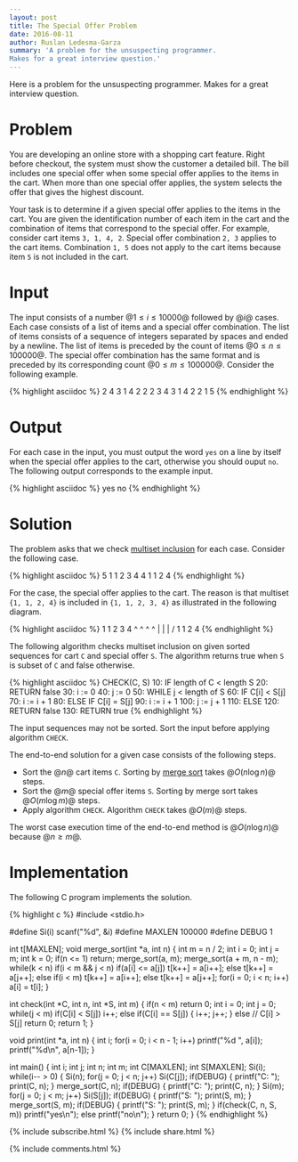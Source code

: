 ```yaml
---
layout: post
title: The Special Offer Problem
date: 2016-08-11
author: Ruslan Ledesma-Garza
summary: 'A problem for the unsuspecting programmer.
Makes for a great interview question.'
---
```


Here is a problem for the unsuspecting programmer.
Makes for a great interview question.


# Problem

You are developing an online store with a shopping cart feature.
Right before checkout, the system must show the customer a detailed bill.
The bill includes one special offer when some special offer
applies to the items in the cart.  When more than one special offer
applies, the system selects the offer that gives the highest discount.

Your task is to determine if a given special offer applies to the
items in the cart.  You are given the identification number of each
item in the cart and the combination of items that correspond to the
special offer.  For example, consider cart items `3, 1, 4, 2`.
Special offer combination `2, 3` applies to the cart items.
Combination `1, 5` does not apply to the cart items because item `5`
is not included in the cart.


# Input

The input consists of a number $@1 \le i \le 10000@$ followed by $@i@$
cases.  Each case consists of a list of items and a special offer
combination.  The list of items consists of a sequence of integers
separated by spaces and ended by a newline.  The list of items is
preceded by the count of items $@0 \le n \le 100000@$.  The special
offer combination has the same format and is preceded by its
corresponding count $@0 \le m \le 100000@$.  Consider the following
example.

{% highlight asciidoc %}
2
4
3 1 4 2
2
2 3
4
3 1 4 2
2
1 5
{% endhighlight %}


# Output

For each case in the input, you must output the word `yes` on a line
by itself when the special offer applies to the cart, otherwise you
should ouput `no`. The following output corresponds to the example input.


{% highlight asciidoc %}
yes
no
{% endhighlight %}


# Solution

The problem asks that we check [multiset
inclusion](https://en.wikipedia.org/wiki/Multiset#Multiplicity_function)
for each case.
Consider the following case.

{% highlight asciidoc %}
5
1 1 2 3 4
4
1 1 2 4
{% endhighlight %}

For the case, the special offer applies to the cart.  The reason is
that multiset `{1, 1, 2, 4}` is included in `{1, 1, 2, 3, 4}` as
illustrated in the following diagram.

{% highlight asciidoc %}
1 1 2 3 4
^ ^ ^   ^
| | |  /
1 1 2 4
{% endhighlight %}

The following algorithm checks multiset inclusion on given sorted
sequences for cart `C` and special offer `S`.  The algorithm returns
true when `S` is subset of `C` and false otherwise.

{% highlight asciidoc %}
CHECK(C, S)
 10: IF length of C < length S
 20:   RETURN false
 30: i := 0
 40: j := 0
 50: WHILE j < length of S
 60:   IF C[i] < S[j]
 70:     i := i + 1
 80:   ELSE IF C[i] = S[j]
 90:     i := i + 1
100:     j := j + 1
110:   ELSE
120:     RETURN false
130: RETURN true
{% endhighlight %}

The input sequences may not be sorted.  Sort the input before applying
algorithm `CHECK`.

The end-to-end solution for a given case consists of the following
steps.

- Sort the $@n@$ cart items `C`. Sorting by [merge
  sort](https://en.wikipedia.org/wiki/Merge_sort) takes $@O(n \log
  n)@$ steps.
- Sort the $@m@$ special offer items `S`. Sorting by merge sort takes
  $@O(m \log m)@$ steps.
- Apply algorithm `CHECK`. Algorithm `CHECK` takes $@O(m)@$ steps.

The worst case execution time of the end-to-end
method is $@O(n \log n)@$ because $@n \ge m@$.

# Implementation

The following C program implements the solution.

{% highlight c %}
#include <stdio.h>

#define Si(i) scanf("%d", &i)
#define MAXLEN 100000
#define DEBUG 1

int t[MAXLEN];
void merge_sort(int *a, int n) {
  int m = n / 2;
  int i = 0;
  int j = m;
  int k = 0;
  if(n <= 1) return;
  merge_sort(a, m);
  merge_sort(a + m, n - m);
  while(k < n)
    if(i < m && j < n)
      if(a[i] <= a[j])
        t[k++] = a[i++];
      else
        t[k++] = a[j++];
    else if(i < m)
      t[k++] = a[i++];
    else
      t[k++] = a[j++];
  for(i = 0; i < n; i++)
    a[i] = t[i];
}

int check(int *C, int n, int *S, int m) {
  if(n < m)
    return 0;
  int i = 0;
  int j = 0;
  while(j < m)
    if(C[i] < S[j])
      i++;
    else if(C[i] == S[j]) {
      i++;
      j++;
    } else // C[i] > S[j]
      return 0;
  return 1;
}

void print(int *a, int n) {
  int i;
  for(i = 0; i < n - 1; i++)
    printf("%d ", a[i]);
  printf("%d\n", a[n-1]);
}

int main() {
  int i;
  int j;
  int n;
  int m;
  int C[MAXLEN];
  int S[MAXLEN];
  Si(i);
  while(i-- > 0) {
    Si(n);
    for(j = 0; j < n; j++)
      Si(C[j]);
    if(DEBUG) {
      printf("C: ");
      print(C, n);
    }
    merge_sort(C, n);
    if(DEBUG) {
      printf("C: ");
      print(C, n);
    }
    Si(m);
    for(j = 0; j < m; j++)
      Si(S[j]);
    if(DEBUG) {
      printf("S: ");
      print(S, m);
    }
    merge_sort(S, m);
    if(DEBUG) {
      printf("S: ");
      print(S, m);
    }
    if(check(C, n, S, m))
      printf("yes\n");
    else
      printf("no\n");
  }
  return 0;
}
{% endhighlight %}

{% include subscribe.html %}
{% include share.html %}

{% include comments.html %}
